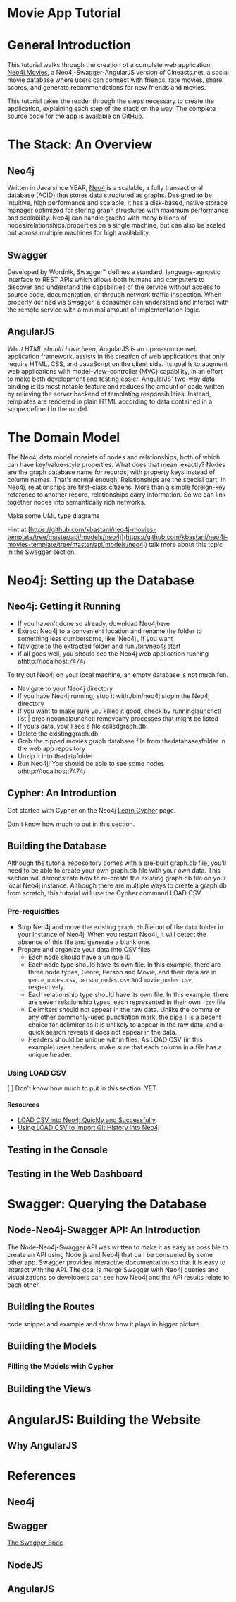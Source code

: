 Movie App Tutorial
======

# General Introduction

This tutorial walks through the creation of a complete web application, [Neo4j Movies](http://neo4jmovies.herokuapp.com/#/movies), a Neo4j-Swagger-AngularJS version of Cineasts.net, a social movie database where users can connect with friends, rate movies, share scores, and generate recommendations for new friends and movies.

This tutorial takes the reader through the steps necessary to create the application, explaining each step of the stack on the way. The complete source code for the app is available on [GitHub](https://github.com/kbastani/neo4j-movies-template).

# The Stack: An Overview

## Neo4j

Written in Java since YEAR, [Neo4j](http://neo4j.org/)is a scalable, a fully transactional database (ACID) that stores data structured as graphs. Designed to be intuitive, high performance and scalable, it has a disk-based, native storage manager optimized for storing graph structures with maximum performance and scalability. Neo4j can handle graphs with many billions of nodes/relationships/properties on a single machine, but can also be scaled out across multiple machines for high availability.

## Swagger

Developed by Wordnik, Swagger™ defines a standard, language-agnostic interface to REST APIs which allows both humans and computers to discover and understand the capabilities of the service without access to source code, documentation, or through network traffic inspection. When properly defined via Swagger, a consumer can understand and interact with the remote service with a minimal amount of implementation logic.

## AngularJS

_What HTML should have been_, AngularJS is an open-source web application framework, assists in the creation of web applications that only require HTML, CSS, and JavaScript on the client side. Its goal is to augment web applications with model–view–controller (MVC) capability, in an effort to make both development and testing easier. AngularJS' two-way data binding is its most notable feature and reduces the amount of code written by relieving the server backend of templating responsibilities. Instead, templates are rendered in plain HTML according to data contained in a scope defined in the model.

# The Domain Model

The Neo4j data model consists of nodes and relationships, both of which can have key/value-style properties. What does that mean, exactly? Nodes are the graph database name for records, with property keys instead of column names. That's normal enough. Relationships are the special part. In Neo4j, relationships are first-class citizens. More than a simple foreign-key reference to another record, relationships carry information. So we can link together nodes into semantically rich networks.

Make some UML type diagrams

Hint at [https://github.com/kbastani/neo4j-movies-template/tree/master/api/models/neo4j](https://github.com/kbastani/neo4j-movies-template/tree/master/api/models/neo4j) talk more about this topic in the Swagger section.

# Neo4j: Setting up the Database

## Neo4j: Getting it Running

- If you haven't done so already, download Neo4jhere
- Extract Neo4j to a convenient location and rename the folder to something less cumbersome, like 'Neo4j', if you want
- Navigate to the extracted folder and run./bin/neo4j start
- If all goes well, you should see the Neo4j web application running athttp://localhost:7474/

To try out Neo4j on your local machine, an empty database is not much fun.

- Navigate to your Neo4j directory
- If you have Neo4j running, stop it with./bin/neo4j stopin the Neo4j directory
- If you want to make sure you killed it good, check by runninglaunchctl list | grep neoandlaunchctl removeany processes that might be listed
- If youls data, you'll see a file calledgraph.db.
- Delete the existinggraph.db.
- Grab the zipped movies graph database file from thedatabasesfolder in the web app repository
- Unzip it into thedatafolder
- Run Neo4j! You should be able to see some nodes athttp://localhost:7474/

## Cypher: An Introduction 

Get started with Cypher on the Neo4j [Learn Cypher](http://www.neo4j.org/learn/cypher) page.

Don't know how much to put in this section.

## Building the Database

Although the tutorial reposoitory comes with a pre-built graph.db file, you'll need to be able to create your own graph.db file with your own data. This section will demonstrate how to re-create the existing graph.db file on your local Neo4j instance. Although there are multiple ways to create a graph.db from scratch, this tutorial will use the Cypher command LOAD CSV. 

### Pre-requisities

- Stop Neo4j and move the existing `graph.db` file out of the `data` folder in your instance of Neo4j. When you restart Neo4j, it will detect the absence of this file and generate a blank one. 
- Prepare and organize your data into CSV files. 
	- Each node should have a unique ID
	- Each node type should have its own file. In this example, there are three node types, Genre, Person and Movie, and their data are in `genre_nodes.csv`, `person_nodes.csv` and `movie_nodes.csv`, respectively. 
	- Each relationship type should have its own file. In this example, there are seven relationship types, each represented in their own `.csv` file
	- Delimiters should not appear in the raw data. Unlike the comma or any other commonly-used punctiation mark, the pipe `|` is a decent choice for delimiter as it is unlikely to appear in the raw data, and a quick search reveals it does not appear in the data. 
	- Headers should be unique within files. As LOAD CSV (in this example) uses headers, make sure that each column in a file has a unique header. 
	

### Using LOAD CSV

[	] Don't know how much to put in this section. YET.

#### Resources

- [LOAD CSV into Neo4j Quickly and Successfully
](https://gist.github.com/jexp/d788e117129c3730a042)
- [Using LOAD CSV to Import Git History into Neo4j](http://jexp.de/blog/2014/06/using-load-csv-to-import-git-history-into-neo4j/)

## Testing in the Console

## Testing in the Web Dashboard

# Swagger: Querying the Database

## Node-Neo4j-Swagger API: An Introduction

The Node-Neo4j-Swagger API was written to make it as easy as possible to create an API using Node.js and Neo4j that can be consumed by some other app. Swagger provides interactive documentation so that it is easy to interact with the API. The goal is merge Swagger with Neo4j queries and visualizations so developers can see how Neo4j and the API results relate to each other.

## Building the Routes
code snippet and example
and show how it plays in bigger picture

## Building the Models

### Filling the Models with Cypher

## Building the Views

# AngularJS: Building the Website

## Why AngularJS

# References

## Neo4j

## Swagger

[The Swagger Spec](https://github.com/wordnik/swagger-spec)

## NodeJS

## AngularJS